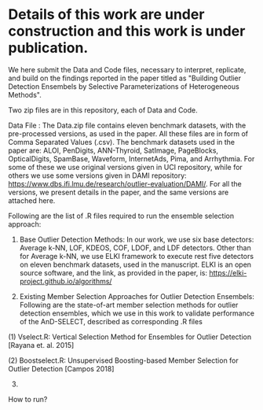 # Details of this work are under construction and this work is under publication.

We here submit the Data and Code files, necessary to interpret, replicate, and build on the findings reported in the paper titled as "Building Outlier Detection Ensembels by Selective Parameterizations of Heterogeneous Methods".

Two zip files are in this repository, each of Data and Code.

Data File :
The Data.zip file contains eleven benchmark datasets, with the pre-processed versions, as used in the paper. All these files are in form of Comma Separated Values (.csv). 
The benchmark datasets used in the paper are:
ALOI, PenDigits, ANN-Thyroid, SatImage, PageBlocks, OpticalDigits, SpamBase, Waveform, InternetAds, Pima, and Arrhythmia. For some of these we use original versions given in UCI repository, while for others we use some versions given in DAMI repository: https://www.dbs.ifi.lmu.de/research/outlier-evaluation/DAMI/. For all the versions, we present details in the paper, and the same versions are attached here.


Following are the list of .R files required to run the ensemble selection approach:

1. Base Outlier Detection Methods: 
In our work, we use six base detectors: Average k-NN, LOF, KDEOS, COF, LDOF, and LDF detectors. Other than for Average k-NN, we use ELKI framework to execute rest five detectors on eleven benchmark datasets, used in the manuscript. ELKI is an open source software, and the link, as provided in the paper, is: https://elki-project.github.io/algorithms/

2. Existing Member Selection Approaches for Outlier Detection Ensembels:
Following are the state-of-art member selection methods for outlier detection ensembles, which we use in this work to validate performance of the AnD-SELECT, described as corresponding .R files

(1) Vselect.R: Vertical Selection Method for Ensembles for Outlier Detection [Rayana et. al. 2015]

(2) Boostselect.R:  Unsupervised Boosting-based Member Selection for Outlier Detection [Campos 2018]

3. 


How to run?
